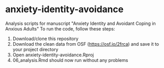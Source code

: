 # anxiety-identity-avoidance
Analysis scripts for manuscript "Anxiety Identity and Avoidant Coping in Anxious Adults"
To run the code, follow these steps:
1. Download/clone this repository
2. Download the clean data from OSF (https://osf.io/2frca) and save it to your project directory
3. Open anxiety-identity-avoidance.Rproj
4. 06_analysis.Rmd should now run without any problems
